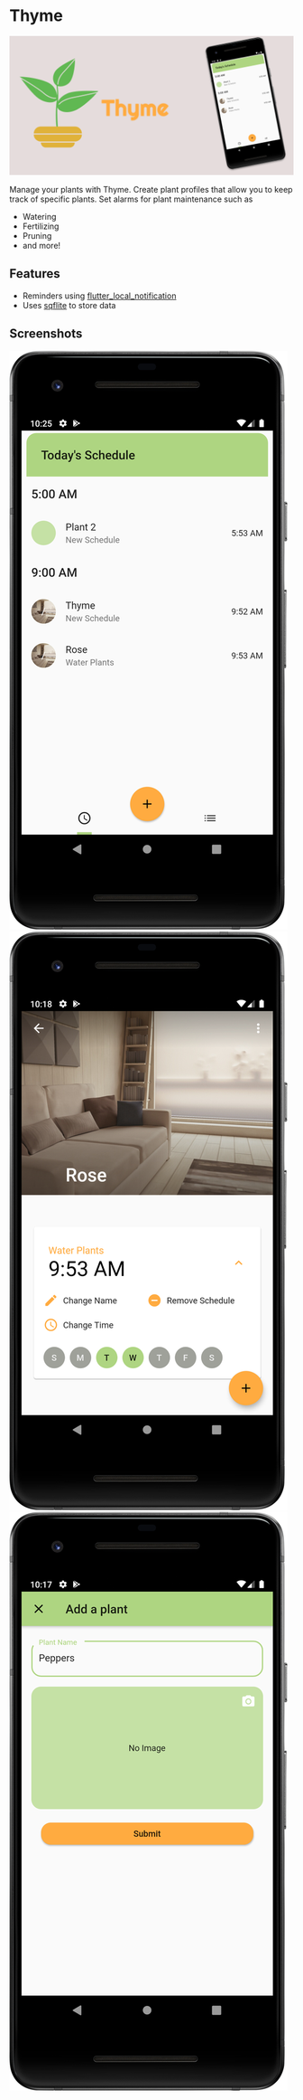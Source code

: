 # Thyme

![Banner](./docs/banner.png)

Manage your plants with Thyme. Create plant profiles that allow you to keep track of specific plants. Set alarms for plant maintenance such as

- Watering
- Fertilizing
- Pruning
- and more!

## Features
- Reminders using [flutter_local_notification](https://pub.dev/packages/flutter_local_notifications)
- Uses [sqflite](https://pub.dev/packages/sqflite) to store data


## Screenshots

![Schedule](./docs/readme-3.png)
![Adding A Plant](./docs/readme-1.png)
![Schedule](./docs/readme-2.png)